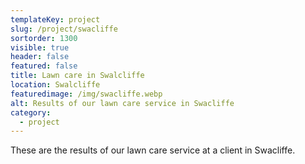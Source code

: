 ```yaml
---
templateKey: project
slug: /project/swacliffe
sortorder: 1300
visible: true
header: false
featured: false
title: Lawn care in Swalcliffe
location: Swalcliffe
featuredimage: /img/swacliffe.webp
alt: Results of our lawn care service in Swacliffe
category:
  - project
---
```

These are the results of our lawn care service at a client in Swacliffe.


